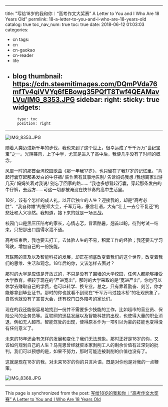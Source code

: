 
---
title: "写给18岁的我和你︱“高考作文大奖赛” A Letter to You and I Who Are 18 Years Old"
permlink: 18-a-letter-to-you-and-i-who-are-18-years-old
catalog: true
toc_nav_num: true
toc: true
date: 2018-06-12 01:03:03
categories:
- cn
tags:
- cn
- cn-gaokao
- cn-reader
- life
- blog
thumbnail: https://cdn.steemitimages.com/DQmPVda76mfTv4qiVVYq6fEBowg35PQfT8Twf4QEAMavLVu/IMG_8353.JPG
sidebar:
    right:
        sticky: true
widgets:
    -
        type: toc
        position: right
---


![IMG_8353.JPG](https://cdn.steemitimages.com/DQmPVda76mfTv4qiVVYq6fEBowg35PQfT8Twf4QEAMavLVu/IMG_8353.JPG)

随着人类迈进新千年的步伐，我也来到了这个世上，很幸运成了千千万万“世纪宝宝”之一。光阴荏苒，上了中学，尤其是进入了高中后，我便几乎没有了时间的概念。

风靡一时的那首台湾校园歌曲《那一年我17岁》，也只留在了我17岁的记忆里。“背起行囊穿起那条发白的牛仔裤/ 装作若有其事地告别/ 告诉妈妈我想 /我想离家出游几天/ 妈妈笑着对我说/ 别忘了回家的路…… ”我也多想背起行囊，穿起那条发白的牛仔裤，去远方……可这一切都被淹没在快节奏的高中生活里。

18岁，该有个怎样的成人礼，以开启独立的人生？迎接我的，却是“高考必胜”、“我自称雄”的誓师大会，千军万马，豪言壮语，大有“壮士一去兮不复还”的悲壮和大义凛然。我知道，接下来的就是一场恶战。

校园门口是黑压压陪考的家长，心情忐忑，冒着酷暑，翘首以盼，待到考试一结束，只把那出口围得水泄不通。

高考结束后，我也要去打工，去体验人生的不易，积累工作的经验；我还要去学习驾驶，增加自己的一份技能。

互联网的普及以及智能科技的发展，却正在彻底改变着我们的这个世界，改变着我们的思维、生活和观念。18年后的你，又该怎样去面对？

那时的大学是应该是开放式的，不只是没有了围墙的大学校园，任何人都能够接受大学教育。相较于现在的“严进宽出”，那时的大学采取的是“宽进严出”，你也可以休学去赚取自己的学费，也可以转学、换专业，总之，只有靠着勤奋、刻苦，你才能够拿到毕业证书。那时的你也就看不到现在“千军万马过独木桥”的壮观景象了，自然也就没有了宣誓大会，还有校门口外陪考的家长们。

现在的我还能很容易地找到一份并不需要多少技能的工作，比如超市的营业员、保险公司的业务员等。互联网的迅猛发展以及智能科技的出现，也使得大量的职业消退，例如无人超市。智能驾驶的出现，使得原本作为一项引以为豪的技能也变得没有任何意义了。

未来的18年还会有怎样的发展和变化？我们无法想象。那时正好是18岁的你，又该如何规划自己的人生？马克思曾经就资本家剥削工人的剩余价值有过深刻的批判，我们可以预想的是，如果不努力，那时可能连被剥削的价值也没有了。

这就是现在18岁的我，对未来18岁的你的只言片语，既是对你也是对我的一点鞭策。

![IMG_8368.JPG](https://cdn.steemitimages.com/DQmNS2yZzre1E2ci26crg9rE5U6TYTzVz3VevYUsPCpNuDw/IMG_8368.JPG)

- - -

This page is synchronized from the post: [写给18岁的我和你︱“高考作文大奖赛” A Letter to You and I Who Are 18 Years Old](https://steemit.com/@bring/18-a-letter-to-you-and-i-who-are-18-years-old)
